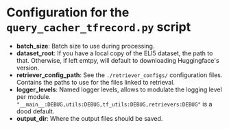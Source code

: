 # Configuration for the `query_cacher_tfrecord.py` script
- **batch_size**: Batch size to use during processing.
- **dataset_root**: If you have a local copy of the ELI5 dataset, the path
  to that. Otherwise, if left emtpy, will default to downloading
  Huggingface's version.
- **retriever_config_path**: See the `./retriever_configs/` configuration files. 
  Contains the paths to use for the files linked to retrieval.
- **logger_levels**: Named logger levels, allows to modulate the logging level 
  per module. `"__main__:DEBUG,utils:DEBUG,tf_utils:DEBUG,retrievers:DEBUG"` 
  is a dood default.
- **output_dir**: Where the output files should be saved.
